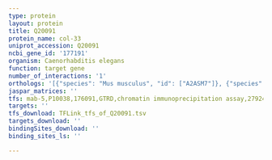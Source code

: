 ```yaml
---
type: protein
layout: protein
title: Q20091
protein_name: col-33
uniprot_accession: Q20091
ncbi_gene_id: '177191'
organism: Caenorhabditis elegans
function: target gene
number_of_interactions: '1'
orthologs: '[{"species": "Mus musculus", "id": ["A2ASM7"]}, {"species": "Rattus norvegicus", "id": ["<a href=\"/protein/a0a0g2k5b2\">A0A0G2K5B2</a>"]}]'
jaspar_matrices: ''
tfs: mab-5,P10038,176091,GTRD,chromatin immunoprecipitation assay,27924024%5Buid%5D,No
targets: ''
tfs_download: TFLink_tfs_of_Q20091.tsv
targets_download: ''
bindingSites_download: ''
binding_sites_ls: ''

---
```

